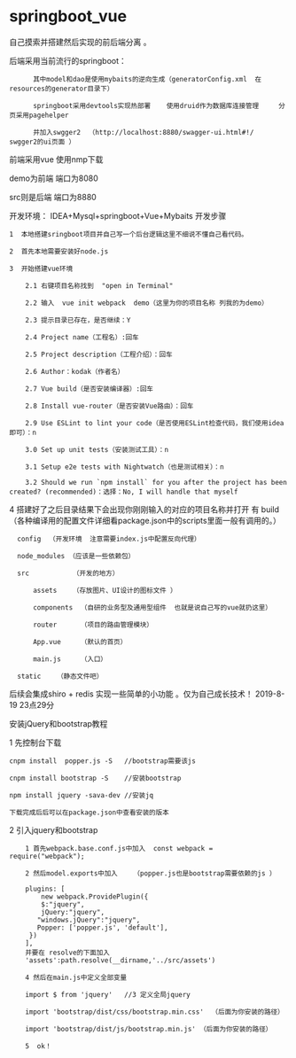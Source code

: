# springboot_vue
  自己摸索并搭建然后实现的前后端分离 。
  
  后端采用当前流行的springboot：
  
          其中model和dao是使用mybaits的逆向生成（generatorConfig.xml  在resources的generator目录下）
          
          springboot采用devtools实现热部署    使用druid作为数据库连接管理     分页采用pagehelper
          
          并加入swgger2  （http://localhost:8880/swagger-ui.html#!/   swgger2的ui页面 ）
  
  前端采用vue   使用nmp下载


demo为前端 端口为8080


src则是后端 端口为8880


开发环境：
  IDEA+Mysql+springboot+Vue+Mybaits
开发步骤

    1  本地搭建sringboot项目并自己写一个后台逻辑这里不细说不懂自己看代码。
    
    2  首先本地需要安装好node.js
    
    3  开始搭建vue环境
    
        2.1 右键项目名称找到  "open in Terminal"
        
        2.2 输入  vue init webpack  demo（这里为你的项目名称 列我的为demo）
        
        2.3 提示目录已存在，是否继续：Y
        
        2.4 Project name（工程名）:回车
        
        2.5 Project description（工程介绍）：回车
        
        2.6 Author：kodak（作者名）
        
        2.7 Vue build（是否安装编译器）:回车
        
        2.8 Install vue-router（是否安装Vue路由）：回车
        
        2.9 Use ESLint to lint your code（是否使用ESLint检查代码，我们使用idea即可）：n
        
        3.0 Set up unit tests（安装测试工具）：n
        
        3.1 Setup e2e tests with Nightwatch（也是测试相关）：n
        
        3.2 Should we run `npm install` for you after the project has been created? (recommended)：选择：No, I will handle that myself
        
4 搭建好了之后目录结果下会出现你刚刚输入的对应的项目名称并打开
    有
      build  （各种编译用的配置文件详细看package.json中的scripts里面一般有调用的。）
      
      config  （开发环境  注意需要index.js中配置反向代理）
      
      node_modules （应该是一些依赖包）
      
      src           （开发的地方）
      
          assets    （存放图片、UI设计的图标文件 ）
          
          components  （自研的业务型及通用型组件  也就是说自己写的vue就扔这里）
          
          router      （项目的路由管理模块）
          
          App.vue     （默认的首页）
          
          main.js     （入口）
          
      static    （静态文件吧）
        
  后续会集成shiro + redis 实现一些简单的小功能 。仅为自己成长技术！
  2019-8-19 23点29分
  
  安装jQuery和bootstrap教程
  
  1 先控制台下载
  
    cnpm install  popper.js -S   //bootstrap需要该js
    
    cnpm install bootstrap -S    //安装bootstrap
    
    npm install jquery -sava-dev //安装jq
    
    下载完成后后可以在package.json中查看安装的版本
  
 2 引入jquery和bootstrap
 
        1 首先webpack.base.conf.js中加入  const webpack = require("webpack");
        
        2 然后model.exports中加入    （popper.js也是bootstrap需要依赖的js ）
        
        plugins: [
            new webpack.ProvidePlugin({
            $:"jquery",
            jQuery:"jquery",
           "windows.jQuery":"jquery",
           Popper: ['popper.js', 'default'],
         })
        ],
        并要在 resolve的下面加入
        'assets':path.resolve(__dirname,'../src/assets')
        
        4 然后在main.js中定义全部变量
        
        import $ from 'jquery'   //3 定义全局jquery
        
        import 'bootstrap/dist/css/bootstrap.min.css'  （后面为你安装的路径）
        
        import 'bootstrap/dist/js/bootstrap.min.js' （后面为你安装的路径）
        
        5  ok！
  
  
